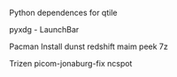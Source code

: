 Python dependences for qtile

pyxdg - LaunchBar

Pacman Install
dunst
redshift
maim
peek
7z

Trizen
picom-jonaburg-fix
ncspot